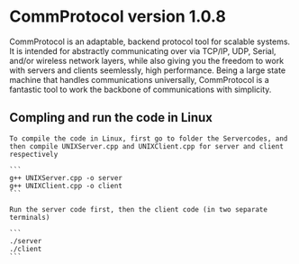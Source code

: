 # CommProtocol version 1.0.8


CommProtocol is an adaptable, backend protocol tool for scalable systems. It is intended for abstractly communicating over via TCP/IP, UDP, Serial, and/or wireless network layers, while also giving you the freedom to work with servers and clients seemlessly, high performance. Being a large state machine that handles communications universally, CommProtocol is a fantastic tool to work the backbone of communications with simplicity.

## Compling and run the code in Linux

	To compile the code in Linux, first go to folder the Servercodes, and then compile UNIXServer.cpp and UNIXClient.cpp for server and client respectively
	
	```
	g++ UNIXServer.cpp -o server
	g++ UNIXClient.cpp -o client
	```	

	Run the server code first, then the client code (in two separate terminals)

	```
	./server
	./client
	```	
